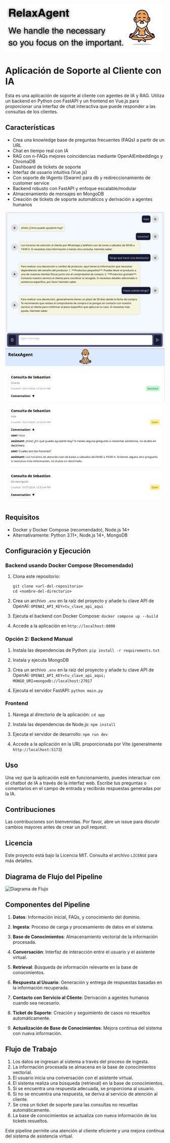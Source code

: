 ![Banner](banner.png)

# Aplicación de Soporte al Cliente con IA

Esta es una aplicación de soporte al cliente con agentes de IA y RAG. Utiliza un backend en Python con FastAPI y un frontend en Vue.js para proporcionar una interfaz de chat interactiva que puede responder a las consultas de los clientes.

## Características
- Crea una knowledge base de preguntas frecuentes (FAQs) a partir de un URL
- Chat en tiempo real con IA 
- RAG con n-FAQs mejores coincidencias mediante OpenAIEmbeddings y ChromaDB
- Dashboard de tickets de soporte
- Interfaz de usuario intuitiva (Vue.js)
- Con soporte de IAgents (Swarm) para db y redireccionamiento de customer service
- Backend robusto con FastAPI y enfoque escalable/modular
- Almacenamiento de mensajes en MongoDB
- Creación de tickets de soporte automáticos y derivación a agentes humanos

![Example 1](img/img1.png)
![Example 2](img/img2.png)

## Requisitos

- Docker y Docker Compose (recomendado), Node.js 14+
- Alternativamente: Python 3.11+, Node.js 14+, MongoDB

## Configuración y Ejecución

### Backend usando Docker Compose (Recomendado)

1. Clona este repositorio:
   ```
   git clone <url-del-repositorio>
   cd <nombre-del-directorio>
   ```

2. Crea un archivo `.env` en la raíz del proyecto y añade tu clave API de OpenAI:
   ``` OPENAI_API_KEY=tu_clave_api_aqui ```

3. Ejecuta el backend con Docker Compose:
   ``` docker compose up --build ```

4. Accede a la aplicación en `http://localhost:8000`

### Opción 2: Backend Manual

1. Instala las dependencias de Python:
   ``` pip install -r requirements.txt ```

2. Instala y ejecuta MongoDB

3. Crea un archivo `.env` en la raíz del proyecto y añade tu clave API de OpenAI:
   ``` OPENAI_API_KEY=tu_clave_api_aqui; MONGO_URI=mongodb://localhost:27017 ```

4. Ejecuta el servidor FastAPI:
   ```python main.py```

### Frontend

1. Navega al directorio de la aplicación:
   ```cd app```

2. Instala las dependencias de Node.js:
   ```npm install```

3. Ejecuta el servidor de desarrollo:
   ```npm run dev```

4. Accede a la aplicación en la URL proporcionada por Vite (generalmente `http://localhost:5173`)

## Uso

Una vez que la aplicación esté en funcionamiento, puedes interactuar con el chatbot de IA a través de la interfaz web. Escribe tus preguntas o comentarios en el campo de entrada y recibirás respuestas generadas por la IA.

## Contribuciones

Las contribuciones son bienvenidas. Por favor, abre un issue para discutir cambios mayores antes de crear un pull request.

## Licencia

Este proyecto está bajo la Licencia MIT. Consulta el archivo `LICENSE` para más detalles.

## Diagrama de Flujo del Pipeline

![Diagrama de Flujo](flow_diagram.png)

## Componentes del Pipeline

1. **Datos**: Información inicial, FAQs, y conocimiento del dominio.

2. **Ingesta**: Proceso de carga y procesamiento de datos en el sistema.

3. **Base de Conocimientos**: Almacenamiento vectorial de la información procesada.

4. **Conversación**: Interfaz de interacción entre el usuario y el asistente virtual.

5. **Retrieval**: Búsqueda de información relevante en la base de conocimientos.

6. **Respuesta al Usuario**: Generación y entrega de respuestas basadas en la información recuperada.

7. **Contacto con Servicio al Cliente**: Derivación a agentes humanos cuando sea necesario.

8. **Ticket de Soporte**: Creación y seguimiento de casos no resueltos automáticamente.

9. **Actualización de Base de Conocimientos**: Mejora continua del sistema con nueva información.

## Flujo de Trabajo

1. Los datos se ingresan al sistema a través del proceso de ingesta.
2. La información procesada se almacena en la base de conocimientos vectorial.
3. El usuario inicia una conversación con el asistente virtual.
4. El sistema realiza una búsqueda (retrieval) en la base de conocimientos.
5. Si se encuentra una respuesta adecuada, se proporciona al usuario.
6. Si no se encuentra una respuesta, se deriva al servicio de atención al cliente.
7. Se crea un ticket de soporte para las consultas no resueltas automáticamente.
8. La base de conocimientos se actualiza con nueva información de los tickets resueltos.

Este pipeline permite una atención al cliente eficiente y una mejora continua del sistema de asistencia virtual.
